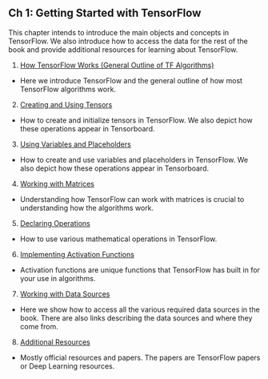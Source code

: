 ## Ch 1: Getting Started with TensorFlow

This chapter intends to introduce the main objects and concepts in TensorFlow.  We also introduce how to access the data for the rest of the book and provide additional resources for learning about TensorFlow.

 1. [How TensorFlow Works (General Outline of TF Algorithms)](01_How_TensorFlow_Works)
  * Here we introduce TensorFlow and the general outline of how most TensorFlow algorithms work.
 2. [Creating and Using Tensors](02_Creating_and_Using_Tensors)
  * How to create and initialize tensors in TensorFlow.  We also depict how these operations appear in Tensorboard.
 3. [Using Variables and Placeholders](03_Using_Variables_and_Placeholders)
  * How to create and use variables and placeholders in TensorFlow.  We also depict how these operations appear in Tensorboard.
 4. [Working with Matrices](04_Working_with_Matrices)
  * Understanding how TensorFlow can work with matrices is crucial to understanding how the algorithms work.
 5. [Declaring Operations](05_Declaring_Operations)
  * How to use various mathematical operations in TensorFlow.
 6. [Implementing Activation Functions](06_Implementing_Activation_Functions)
  * Activation functions are unique functions that TensorFlow has built in for your use in algorithms.
 7. [Working with Data Sources](07_Working_with_Data_Sources)
  * Here we show how to access all the various required data sources in the book.  There are also links describing the data sources and where they come from.
 8. [Additional Resources](08_Additional_Resources)
  * Mostly official resources and papers.  The papers are TensorFlow papers or Deep Learning resources.
